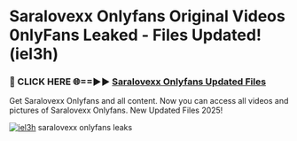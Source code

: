 # Saralovexx Onlyfans Original Videos 0nlyFans Leaked - Files Updated! (iel3h)

<h3>🔴 CLICK HERE 🌐==►► <a href="https://tinyurl.com/4seja8ks" rel="nofollow">Saralovexx Onlyfans Updated Files</a></h3>

Get Saralovexx Onlyfans and all content. Now you can access all videos and pictures of Saralovexx Onlyfans. New Updated Files 2025!

[![iel3h](https://i.imgur.com/EWjZXRe.gif)](https://tinyurl.com/4seja8ks)
saralovexx onlyfans leaks